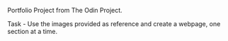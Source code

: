 Portfolio Project from The Odin Project.

Task - Use the images provided as reference and create a webpage, one section at a time.